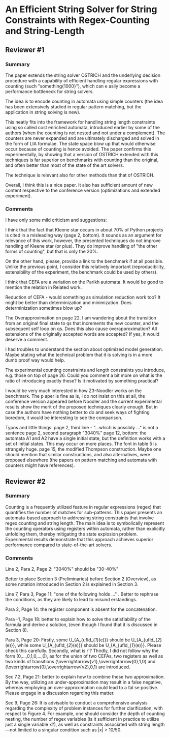# An Efficient String Solver for String Constraints with Regex-Counting and String-Length

## Reviewer #1 
### Summary
The paper extends the string solver OSTRICH and the underlying decision procedure with a capability of efficient handling regular expressions with counting (such "something{1000}"), which can e asily become a performance bottleneck for string solvers.

The idea is to encode counting in automata using simple counters (the idea has been extensively studied in regular pattern matching, but the application in string solving is new).

This neatly fits into the framework for handling string length constraints using so called cost enriched automata, introduced earlier by some of the authors (when the counting is not nested and not under a complement). The counters are never expanded and are ultimately discharged and solved in the form of LIA formulae. The state space blow up that would otherwise occur because of counting is hence avoided. The paper confirms this experimentally, by showing that a version of OSTRICH extended with this techniques is far superior on benchmarks with counting than the original, and often better than most of the state of the art solvers.

The technique is relevant also for other methods than that of OSTRICH.

Overall, I think this is a nice paper. It also has sufficient amount of new content respective to the conference version (optimizations and extended experiment).

### Comments
I have only some mild criticism and suggestions:

I think that the fact that Kleene star occurs in about 70% of Python projects is cited in a misleading way (page 2, bottom). It sounds as an argument for relevance of this work, however, the presented techniques do not improve handling of Kleene star (or plus).
They do improve handling of "the other forms of counting", but that is only the 20%.

On the other hand, please, provide a link to the benchmark if at all possible. Unlike the previous point, I consider this relatively important (reproducibility, extensibility of the experiment, the benchmark could be used by others).

I think that CEFA are a variation on the Parikh automata. It would be good to mention the relation in Related work.

Reduction of CEFA - would something as simulation reduction work too? It might be better than determinization and minimization. Does determinization sometimes blow up?

The Overapproximation on page 22. I am wandering about the transition from an original final state to qs that increments the new counter, and the subsequent self loop on qs. Does this also cause overapproximation? All extensions of the originally accepted words are accepted? If yes, it would deserve a comment.

I had troubles to understand the section about optimized model generation. Maybe stating what the technical problem that it is solving is in a more dumb proof way would help.

The experimental counting constraints and length constraints you introduce, e.g. those on top of page 26. Could you comment a bit more on what is the ratio of introducing exactly these? Is it motivated by something practical?

I would be very much interested in how Z3-Noodler works on the benchmark. The p aper is fine as is, I do not insist on this at all, the conference version appeared before Noodler and the current experimental results show the merit of the proposed techniques clearly enough. But in case the authors have nothing better to do and seek ways of fighting boredom, it would be interesting to see the comparison.


Typos and little things:
page 2, third line - "...which is possibly ..." is not a sentence
page 2, second paragraph "3040%"
page 12, bottom: the automata A1 and A2 have a single initial state, but the definition works with a set of initial states. This may occur on more places.
The font in table 5 is strangely huge.
page 15, the modified Thompson construction. Maybe one should mention that similar constructions, and also alternatives, were proposed elsewhere (the papers on pattern matching and automata with counters might have references).






## Reviewer #2 
### Summary
Counting is a frequently utilized feature in regular expressions (regex) that quantifies the number of matches for sub-patterns. This paper presents an automata-based approach to addressing string constraints that involve regex counting and string length. The main idea is to symbolically represent the counting operators using registers within automata, rather than explicitly unfolding them, thereby mitigating the state explosion problem. Experimental results demonstrate that this approach achieves superior performance compared to state-of-the-art solvers.

### Comments
Line 2, Para 2, Page 2: "3040%" should be "30-40%"

Better to place Section 3 (Preliminaries) before Section 2 (Overview), as some notation introduced in Section 2 is explained in Section 3.

Line 7, Para 3, Page 11: "one of the following holds …" . Better to rephrase the conditions, as they are likely to lead to misund erstandings.

Para 2, Page 14: the register component is absent for the concatenation.

Para -1, Page 18: better to explain how to solve the satisfiability of the formula and derive a solution, (even though I found that it is discussed in Section 8).

Para 3, Page 20: Firstly, some U_{A_{ufld_{*1*}(e)}} should be U_{A_{ufld_{*2*}(e)}}, while some U_{A_{ufld_{*2*}(e)}} should be U_{A_{ufld_{*1*}(e)}}. Please check this carefully.
Secondly, what is r'?
Thirdly, I did not follow why the form (0,…,0,1,0,…,0), as for the union of two CEFAs, two registers as well as two kinds of transitions (\overrightarrow{v1},\overrightarrow{0},1,0) and (\overrightarrow{0},\overrightarrow{v2},0,1) are introduced.

Sec 7.2, Page 21: better to explain how to combine these two approximation. By the way, utilizing an under-approximation may result in a false negative, whereas employing an over-approximation could lead to a fal se positive. Please engage in a discussion regarding this matter.

Sec 9, Page 26: It is advisable to conduct a comprehensive analysis regarding the complexity of problem instances for further clarification, with respect to Figure 4. For example, one should consider the depth of counting nesting, the number of regex variables (is it sufficient in practice to utilize just a single variable x?), as well as constraints associated with string length—not limited to a singular condition such as |x| > 10/50.

